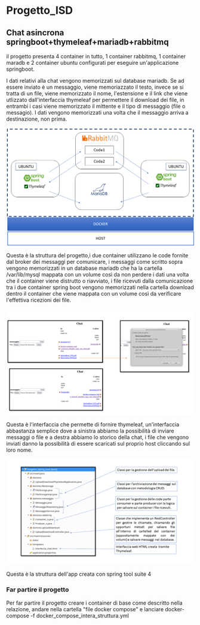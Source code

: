 # Progetto_ISD
## Chat asincrona springboot+thymeleaf+mariadb+rabbitmq
il progetto presenta 4 container in tutto, 1 container rabbitmq, 1 container maradb e 2 container ubuntu configurati per eseguire un'applicazione springboot.

I dati relativi alla chat vengono memorizzati sul database mariadb. Se ad essere inviato è un messaggio, viene memoriazzato il testo, invece se si tratta di un file, viene memorizzato il nome, l'estensione e il link che viene utlizzato dall'interfaccia thymeleaf per permettere il download dei file, in entrambi i casi viene memorizzato il mittente e il tipo di messaggio (file o messagio). I dati vengono memorizzati una volta che il messaggio arriva a destinazione, non prima.


![alt text](https://github.com/stefano-colombo/progetto_ISD/blob/main/immagini/struttura_progetto.png)

Questa è la struttura del progetto,i due container utilizzano le code fornite dal broker dei messaggi per comunicare, i messaggi come scritto sopra vengono memorizzati in un database mariadb che ha la cartella /var/lib/mysql mappata con un volume così da non perdere i dati una volta che il container viene distrutto o riavviato, i file ricevuti dalla comunicazione tra i due container spring boot vengono memorizzati nella cartella download dentro il container che viene mappata con un volume così da verificare l'effettiva ricezioni dei file.

![alt_text](https://github.com/stefano-colombo/progetto_ISD/blob/main/immagini/chat_spring_boot.png)

Questa è l'interfaccia che permette di fornire thymeleaf, un'interfaccia abbastanza semplice dove a sinistra abbiamo la possibilità di inviare messaggi o file e a destra abbiamo lo storico della chat, i file che vengono inviati danno la possibilità di essere scaricati sul proprio host cliccando sul loro nome.

![alt_text](https://github.com/stefano-colombo/progetto_ISD/blob/main/immagini/struttura_app.png)

Questa è la struttura dell'app creata con spring tool suite 4

### Far partire il progetto
Per far partire il progetto creare i container di base come descritto nella relazione, andare nella cartella "file docker compose" e lanciare docker-compose -f docker_compose_intera_struttura.yml 





